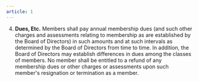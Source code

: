 ```yaml
---
article: 1
---
```


4. **Dues, Etc.** Members shall pay annual membership dues (and such other charges and assessments relating to membership as are established by the Board of Directors) in such amounts and at such intervals as determined by the Board of Directors from time to time. In addition, the Board of Directors may establish differences in dues among the classes of members. No member shall be entitled to a refund of any membership dues or other charges or assessments upon such member's resignation or termination as a member.